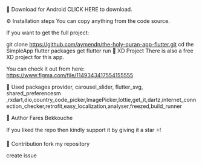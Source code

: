 📁 Download for Android
CLICK HERE to download.

⚙ Installation steps
You can copy anything from the code source.

If you want to get the full project:

git clone https://github.com/aymendn/the-holy-quran-app-flutter.git
cd the SimpleApp
flutter packages get
flutter run
🎨 XD Project
There is also a free XD project for this app.

You can check it out from here: https://www.figma.com/file/1149343417554155555

🔨 Used packages
provider, carousel_slider, flutter_svg, shared_preferencesm ,rxdart,dio,country_code_picker,ImagePicker,lottie,get_it,dartz,internet_connection_checker,retrofit,easy_localization,analyser,freezed,build_runner

🧑 Author
Fares Bekkouche

If you liked the repo then kindly support it by giving it a star ⭐!

🤝 Contribution
fork my repository

create issue
